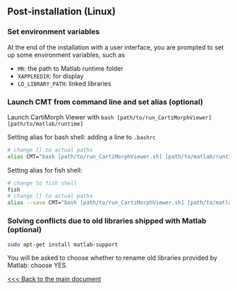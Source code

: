 ## Post-installation (Linux)

### Set environment variables

At the end of the installation with a user interface, you are prompted to set up some environment variables, such as

- `MR`: the path to Matlab runtime folder
- `XAPPLREDIR`: for display 
- `LD_LIBRARY_PATH`: linked libraries

### Launch CMT from command line and set alias (optional)

Launch CartiMorph Viewer with `bash [path/to/run_CartiMorphViewer] [path/to/matlab/runtime]`

Setting alias for bash shell: adding a line to `.bashrc`

```bash
# change [] to actual paths
alias CMT="bash [path/to/run_CartiMorphViewer.sh] [path/to/matlab/runtime]"
```

Setting alias for fish shell: 

```bash
# change to fish shell
fish
# change [] to actual paths
alias --save CMT="bash [path/to/run_CartiMorphViewer.sh] [path/to/matlab/runtime]"
```



### Solving conflicts due to old libraries shipped with Matlab (optional)

```bash
sudo apt-get install matlab-support
```

You will be asked to choose whether to rename old libraries provided by Matlab: choose YES.

[<<< Back to the main document](https://github.com/YongchengYAO/CartiMorph-Toolbox)
